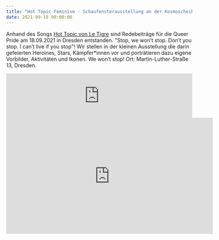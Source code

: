 ```yaml
---
title: "Hot Topic Feminism - Schaufensterausstellung an der Kosmoscheibe vom 18. - 24. September 2021 bis anlässlich der Queer PRIDE in Dresden"
date: 2021-09-18 00:00:00
---
```


Anhand des Songs [Hot Topic von Le Tigre](https://www.youtube.com/watch?v=0idmTWxFs1A) sind Redebeiträge für die Queer Pride am 18.09.2021 in Dresden entstanden. "Stop, we won’t stop. Don’t you stop. I can’t live if you stop"!
Wir stellen in der kleinen Ausstellung die darin gefeierten Heroines, Stars, Kämpfer\*innen vor und porträtieren dazu eigene Vorbilder, Aktivitäten und Ikonen. We won’t stop!
Ort: Martin-Luther-Straße 13, Dresden.

<iframe width="100%" height="120" src="https://www.mixcloud.com/widget/iframe/?hide_cover=1&feed=%2Fkosmotique%2Fhot-topic-ikonen-teil-1-deutsch-redebeitrag-zur-queer-pride-dresden-18092021%2F" frameborder="0" ></iframe>


<iframe width="560" height="315" src="https://www.youtube-nocookie.com/embed/0idmTWxFs1A" title="YouTube video player" frameborder="0" allow="accelerometer; autoplay; clipboard-write; encrypted-media; gyroscope; picture-in-picture" allowfullscreen></iframe>
